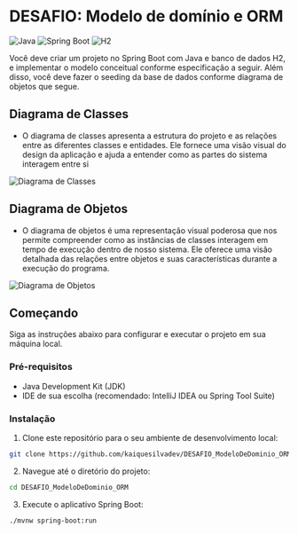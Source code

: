 # DESAFIO: Modelo de domínio e ORM

![Java](https://img.shields.io/badge/Java-11-orange.svg)
![Spring Boot](https://img.shields.io/badge/Spring%20Boot-2.5.4-brightgreen.svg)
![H2](https://img.shields.io/badge/H2-Database-lightgrey.svg)

Você deve criar um projeto no Spring Boot com Java e banco de dados H2, e implementar o modelo conceitual conforme especificação a seguir. Além disso, você deve fazer o seeding da base de dados conforme diagrama de objetos que segue.

## Diagrama de Classes

- O diagrama de classes apresenta a estrutura do projeto e as relações entre as diferentes classes e entidades. Ele fornece uma visão visual do design da aplicação e ajuda a entender como as partes do sistema interagem entre si

![Diagrama de Classes](https://github.com/kaiquesilvadev/DESAFIO_ModeloDeDominio_ORM/blob/main/Captura%20de%20tela%202023-12-16%20221157.png)

## Diagrama de Objetos

- O diagrama de objetos é uma representação visual poderosa que nos permite compreender como as instâncias de classes interagem em tempo de execução dentro de nosso sistema. Ele oferece uma visão detalhada das relações entre objetos e suas características durante a execução do programa.

![Diagrama de Objetos](https://github.com/kaiquesilvadev/DESAFIO_ModeloDeDominio_ORM/blob/main/Captura%20de%20tela%202023-12-16%20221221.png)

## Começando

Siga as instruções abaixo para configurar e executar o projeto em sua máquina local.

### Pré-requisitos

- Java Development Kit (JDK)
- IDE de sua escolha (recomendado: IntelliJ IDEA ou Spring Tool Suite)

### Instalação

1. Clone este repositório para o seu ambiente de desenvolvimento local:

```bash
git clone https://github.com/kaiquesilvadev/DESAFIO_ModeloDeDominio_ORM.git

````

2. Navegue até o diretório do projeto:

```bash
cd DESAFIO_ModeloDeDominio_ORM

```

3. Execute o aplicativo Spring Boot:

```bash
./mvnw spring-boot:run

```
